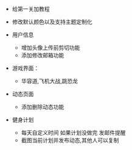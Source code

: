 - 给第一关加教程

- 修改默认颜色以及支持主题定制化
- 用户信息
    - 增加头像上传前剪切功能
    - 添加修改邮箱功能
- 游戏界面：
    - 华容道,飞机大战,跳恐龙
- 动态页面
    - 添加删除动态功能
- 健身计划
    - 每天自定义时间 如果计划没做完 发邮件提醒
    - 截图当前计划并发布动态,其他人可以复制